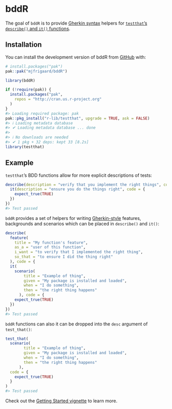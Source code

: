 
<!-- README.md is generated from README.Rmd. Please edit that file -->

# bddR

<!-- badges: start -->
<!-- badges: end -->

The goal of `bddR` is to provide [Gherkin
syntax](https://cucumber.io/docs/gherkin/) helpers for [`testthat`’s
`describe()` and `it()`
functions](https://testthat.r-lib.org/reference/describe.html).

## Installation

You can install the development version of bddR from
[GitHub](https://github.com/) with:

``` r
# install.packages("pak")
pak::pak("mjfrigaard/bddR")
```

``` r
library(bddR)
```

``` r
if (!require(pak)) {
  install.packages("pak",
    repos = "http://cran.us.r-project.org"
  )
}
#> Loading required package: pak
pak::pkg_install("r-lib/testthat", upgrade = TRUE, ask = FALSE)
#> ℹ Loading metadata database
#> ✔ Loading metadata database ... done
#>  
#> ℹ No downloads are needed
#> ✔ 1 pkg + 32 deps: kept 33 [8.2s]
library(testthat)
```

## Example

`testthat`’s BDD functions allow for more explicit descriptions of
tests:

``` r
describe(description = "verify that you implement the right things", code = {
  it(description = "ensure you do the things right", code = {
    expect_true(TRUE)
  })
})
#> Test passed
```

`bddR` provides a set of helpers for writing
[Gherkin-style](https://cucumber.io/docs/gherkin/reference/) features,
backgrounds and scenarios which can be placed in `describe()` and
`it()`:

``` r
describe(
  feature(
    title = "My function's feature",
    as_a = "user of this function",
    i_want = "to verify that I implemented the right thing",
    so_that = "to ensure I did the thing right"
  ), code = {
  it(
    scenario(
        title = "Example of thing",
        given = "My package is installed and loaded",
        when = "I do something",
        then = "the right thing happens"
      ), code = {
    expect_true(TRUE)
  })
})
#> Test passed
```

`bddR` functions can also it can be dropped into the `desc` argument of
`test_that()`:

``` r
test_that(
  scenario(
        title = "Example of thing",
        given = "My package is installed and loaded",
        when = "I do something",
        then = "the right thing happens"
      ),
  code = {
    expect_true(TRUE)
  }
)
#> Test passed
```

Check out the [Getting Started
vignette](https://mjfrigaard.github.io/bddR/articles/start.html) to
learn more.
